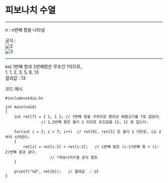 # 피보나치 수열

- - -       
n : n번째 항을 나타냄  

공식 :    
![2](https://wikimedia.org/api/rest_v1/media/math/render/svg/c374ba08c140de90c6cbb4c9b9fcd26e3f99ef56)  
![3](https://wikimedia.org/api/rest_v1/media/math/render/svg/a176d38fc02d945d2966c5a4b8d84e295291ed63)  
- - -

ex) 1번째 항과 2번째항은 무조건 1이므로,   
1, 1, 2, 3, 5, 8, 13  
결과값 : 13


코드 예시

```
#include<stdio.h>

int main(void)
{
	int ret[7] = { 1, 1 }; // 7번째 항을 구하므로 편의상 배열크기를 7로 잡았다.
				// 1,2번째 항은 둘다 1 이므로 초깃값을 {1, 1} 로 잡는다.

	for(int i = 2; i < 7; i++)	// ret[0], ret[1] 은 둘다 1 이므로, i는 2부터 시작한다.
	{
		ret[i] = ret[i-1] + ret[i-2];	// i번째 항은 (i-1)번째 항 + (i-2)번째 항과 같다. 
					// *피보나치수열 공식 참조
	}

	printf("%d", ret[6]);	// 결과값  : 13
}

```